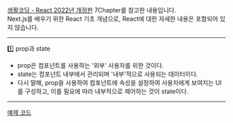 [생활코딩 - React 2022년 개정판](https://www.youtube.com/playlist?list=PLuHgQVnccGMCOGstdDZvH41x0Vtvwyxu7) 7Chapter를 참고한 내용입니다. <br>
Next.js를 배우기 위한 React 기초 개념으로, React에 대한 자세한 내용은 포함되어 있지 않습니다.

---

1️⃣ prop과 state
- prop은 컴포넌트를 사용하는 '외부' 사용자를 위한 것이다.
- state는 컴포넌트 내부에서 관리되며 '내부'적으로 사용되는 데이터이다.
- 다시 말해, prop을 사용하여 컴포넌트에 속성을 설정하여 사용자에게 보여지는 UI를 구성하고, 이를 필요에 따라 내부적으로 제어하는 것이 state이다.

---

[예제 코드](https://github.com/zzeri1008/react-example1/blob/main/src/App-230829.js)